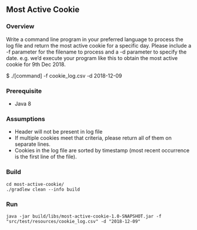 ## Most Active Cookie

### Overview
Write a command line program in your preferred language to process the log file and return the most active
cookie for a specific day. Please include a -f parameter for the filename to process and a -d parameter to
specify the date.
e.g. we’d execute your program like this to obtain the most active cookie for 9th Dec 2018.

$ ./[command] -f cookie_log.csv -d 2018-12-09

### Prerequisite
* Java 8

### Assumptions
* Header will not be present in log file
* If multiple cookies meet that criteria, please return all of them on separate lines.
* Cookies in the log file are sorted by timestamp (most recent occurrence is the first line of the file).

### Build 
```
cd most-active-cookie/
./gradlew clean --info build
```

### Run
```
java -jar build/libs/most-active-cookie-1.0-SNAPSHOT.jar -f "src/test/resources/cookie_log.csv" -d "2018-12-09"
```

